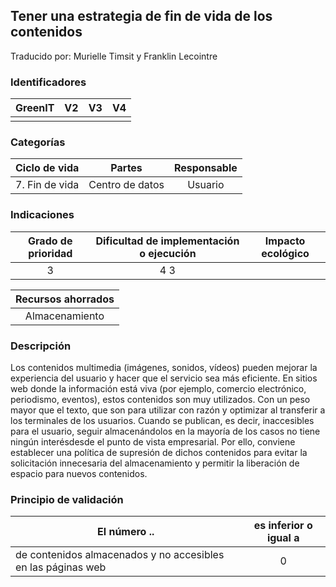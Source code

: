 ## Tener una estrategia de fin de vida de los contenidos
Traducido por: Murielle Timsit y Franklin Lecointre

### Identificadores

| GreenIT | V2  | V3  | V4  |
|:-------:|:---:|:---:|:---:|
|         |     |     |     |

### Categorías

| Ciclo de vida | Partes | Responsable |
|:---------:|:----:|:----:|
| 7. Fin de vida | Centro de datos | Usuario |

### Indicaciones

| Grado de prioridad   | Dificultad de implementación o ejecución | Impacto ecológico   |
|:-----------------:|:--------------:|:-----------------:|
|    3   | 4     3   |

| Recursos ahorrados |
|:----------------------:|
| Almacenamiento   |

### Descripción

Los contenidos multimedia (imágenes, sonidos, vídeos) pueden mejorar la experiencia del usuario y hacer que el servicio sea más eficiente.
En sitios web donde la información está viva (por ejemplo, comercio electrónico, periodismo, eventos), estos contenidos son muy utilizados.
Con un peso mayor que el texto, que son para utilizar con razón y optimizar al transferir a los terminales de los usuarios.
Cuando se publican, es decir, inaccesibles para el usuario, seguir almacenándolos en la mayoría de los casos no tiene ningún interésdesde el punto de vista empresarial. Por ello, conviene establecer una política de supresión de dichos contenidos para evitar la solicitación innecesaria del almacenamiento y permitir la liberación de espacio para nuevos contenidos.

### Principio de validación

| El número ..   | es inferior o igual a |
|----------------------------------------------------------|:-----------------------:|
| de contenidos almacenados y no accesibles en las páginas web |            0            |
